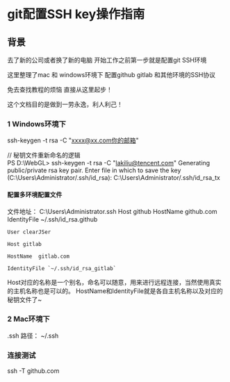 # git配置SSH key操作指南
## 背景
去了新的公司或者换了新的电脑 开始工作之前第一步就是配置git SSH环境 

这里整理了mac 和 windows环境下 配置github gitlab 和其他环境的SSH协议 

免去查找教程的烦恼 直接从这里起步！

这个文档目的是做到一劳永逸，利人利己！

### 1 Windows环境下

ssh-keygen -t rsa  -C "xxxx@xx.com你的邮箱"

// 秘钥文件重新命名的逻辑  
PS D:\WebGL> ssh-keygen -t rsa  -C "lakiliu@tencent.com"
Generating public/private rsa key pair.
Enter file in which to save the key (C:\Users\Administrator/.ssh/id_rsa): C:\Users\Administrator/.ssh/id_rsa_tx

#### 配置多环境配置文件
文件地址：  C:\Users\Administrator\.ssh
Host github
HostName github.com
IdentityFile ~/.ssh/id_rsa.github
```
User clearJSer

Host gitlab

HostName  gitlab.com 

IdentityFile `~/.ssh/id_rsa_gitlab`
```
Host对应的名称是一个别名，命名可以随意，用来进行远程连接，当然使用真实的主机名称也是可以的。
HostName和IdentityFile就是各自主机名称以及对应的秘钥文件了~

### 2 Mac环境下
.ssh 路径：  ~/.ssh


### 连接测试

ssh -T github.com

